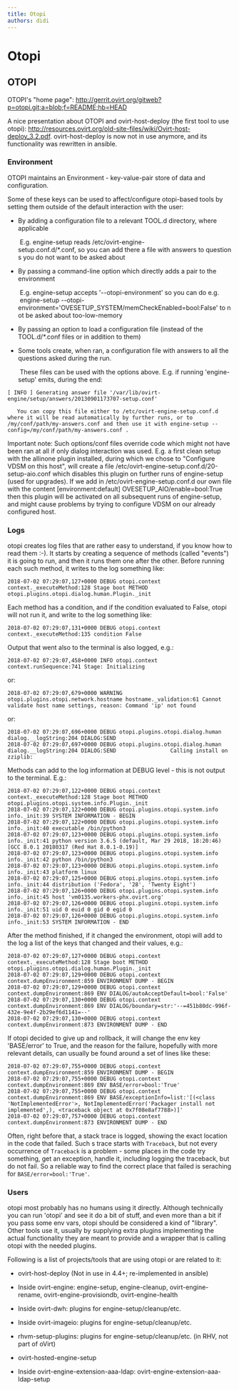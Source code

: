 ```yaml
---
title: Otopi
authors: didi
---
```


# Otopi

## OTOPI

OTOPI's "home page": <http://gerrit.ovirt.org/gitweb?p=otopi.git;a=blob;f=README;hb=HEAD>

A nice presentation about OTOPI and ovirt-host-deploy (the first tool to use otopi): <http://resources.ovirt.org/old-site-files/wiki/Ovirt-host-deploy_3.2.pdf>. ovirt-host-deploy is now not in use anymore, and its functionality was rewritten in ansible.

### Environment

OTOPI maintains an Environment - key-value-pair store of data and configuration.

Some of these keys can be used to affect/configure otopi-based tools by setting them outside of the default interaction with the user:

*   By adding a configuration file to a relevant TOOL.d directory, where applicable

       E.g. engine-setup reads /etc/ovirt-engine-setup.conf.d/*.conf, so you can add there a file with answers to questions you do not want to be asked about

*   By passing a command-line option which directly adds a pair to the environment

       E.g. engine-setup accepts '--otopi-environment' so you can do e.g.
       engine-setup --otopi-environment='OVESETUP_SYSTEM/memCheckEnabled=bool:False' to not be asked about too-low-memory

*   By passing an option to load a configuration file (instead of the TOOL.d/\*.conf files or in addition to them)
*   Some tools create, when ran, a configuration file with answers to all the questions asked during the run.

       These files can be used with the options above. E.g. if running 'engine-setup' emits, during the end:

```
[ INFO ] Generating answer file '/var/lib/ovirt-engine/setup/answers/20130901173707-setup.conf'
```

       You can copy this file either to /etc/ovirt-engine-setup.conf.d where it will be read automatically by further runs, or to /my/conf/path/my-answers.conf and then use it with engine-setup --config=/my/conf/path/my-answers.conf .

Important note: Such options/conf files override code which might not have been ran at all if only dialog interaction was used. E.g. a first clean setup with the allinone plugin installed, during which we chose to "Configure VDSM on this host", will create a file /etc/ovirt-engine-setup.conf.d/20-setup-aio.conf which disables this plugin on further runs of engine-setup (used for upgrades). If we add in /etc/ovirt-engine-setup.conf.d our own file with the content [environment:default] OVESETUP_AIO/enable=bool:True then this plugin will be activated on all subsequent runs of engine-setup, and might cause problems by trying to configure VDSM on our already configured host.

### Logs

otopi creates log files that are rather easy to understand, if you know how to read them :-). It starts by creating a sequence of methods (called "events") it is going to run, and then it runs them one after the other. Before running each such method, it writes to the log something like:
```
2018-07-02 07:29:07,127+0000 DEBUG otopi.context context._executeMethod:128 Stage boot METHOD otopi.plugins.otopi.dialog.human.Plugin._init
```

Each method has a condition, and if the condition evaluated to False, otopi will not run it, and write to the log something like:
```
2018-07-02 07:29:07,131+0000 DEBUG otopi.context context._executeMethod:135 condition False
```

Output that went also to the terminal is also logged, e.g.:
```
2018-07-02 07:29:07,458+0000 INFO otopi.context context.runSequence:741 Stage: Initializing
```

or:
```
2018-07-02 07:29:07,679+0000 WARNING otopi.plugins.otopi.network.hostname hostname._validation:61 Cannot validate host name settings, reason: Command 'ip' not found
```

or:
```
2018-07-02 07:29:07,696+0000 DEBUG otopi.plugins.otopi.dialog.human dialog.__logString:204 DIALOG:SEND                
2018-07-02 07:29:07,697+0000 DEBUG otopi.plugins.otopi.dialog.human dialog.__logString:204 DIALOG:SEND                 Calling install on zziplib:
```

Methods can add to the log information at DEBUG level - this is not output to the terminal. E.g.:
```
2018-07-02 07:29:07,122+0000 DEBUG otopi.context context._executeMethod:128 Stage boot METHOD otopi.plugins.otopi.system.info.Plugin._init
2018-07-02 07:29:07,122+0000 DEBUG otopi.plugins.otopi.system.info info._init:39 SYSTEM INFORMATION - BEGIN
2018-07-02 07:29:07,122+0000 DEBUG otopi.plugins.otopi.system.info info._init:40 executable /bin/python3
2018-07-02 07:29:07,123+0000 DEBUG otopi.plugins.otopi.system.info info._init:41 python version 3.6.5 (default, Mar 29 2018, 18:20:46) 
[GCC 8.0.1 20180317 (Red Hat 8.0.1-0.19)]
2018-07-02 07:29:07,123+0000 DEBUG otopi.plugins.otopi.system.info info._init:42 python /bin/python3
2018-07-02 07:29:07,123+0000 DEBUG otopi.plugins.otopi.system.info info._init:43 platform linux
2018-07-02 07:29:07,125+0000 DEBUG otopi.plugins.otopi.system.info info._init:44 distribution ('Fedora', '28', 'Twenty Eight')
2018-07-02 07:29:07,126+0000 DEBUG otopi.plugins.otopi.system.info info._init:45 host 'vm0135.workers-phx.ovirt.org'
2018-07-02 07:29:07,126+0000 DEBUG otopi.plugins.otopi.system.info info._init:51 uid 0 euid 0 gid 0 egid 0
2018-07-02 07:29:07,126+0000 DEBUG otopi.plugins.otopi.system.info info._init:53 SYSTEM INFORMATION - END
```

After the method finished, if it changed the environment, otopi will add to the log a list of the keys that changed and their values, e.g.:
```
2018-07-02 07:29:07,127+0000 DEBUG otopi.context context._executeMethod:128 Stage boot METHOD otopi.plugins.otopi.dialog.human.Plugin._init
2018-07-02 07:29:07,129+0000 DEBUG otopi.context context.dumpEnvironment:859 ENVIRONMENT DUMP - BEGIN
2018-07-02 07:29:07,129+0000 DEBUG otopi.context context.dumpEnvironment:869 ENV DIALOG/autoAcceptDefault=bool:'False'
2018-07-02 07:29:07,130+0000 DEBUG otopi.context context.dumpEnvironment:869 ENV DIALOG/boundary=str:'--=451b80dc-996f-432e-9e4f-2b29ef6d1141=--'
2018-07-02 07:29:07,130+0000 DEBUG otopi.context context.dumpEnvironment:873 ENVIRONMENT DUMP - END
```

If otopi decided to give up and rollback, it will change the env key 'BASE/error' to True, and the reason for the failure, hopefully with more relevant details, can usually be found around a set of lines like these:
```
2018-07-02 07:29:07,755+0000 DEBUG otopi.context context.dumpEnvironment:859 ENVIRONMENT DUMP - BEGIN
2018-07-02 07:29:07,755+0000 DEBUG otopi.context context.dumpEnvironment:869 ENV BASE/error=bool:'True'
2018-07-02 07:29:07,755+0000 DEBUG otopi.context context.dumpEnvironment:869 ENV BASE/exceptionInfo=list:'[(<class 'NotImplementedError'>, NotImplementedError('Packager install not implemented',), <traceback object at 0x7f08e8af7788>)]'
2018-07-02 07:29:07,757+0000 DEBUG otopi.context context.dumpEnvironment:873 ENVIRONMENT DUMP - END
```

Often, right before that, a stack trace is logged, showing the exact location in the code that failed. Such s trace starts with `Traceback`, but not every occurrence of `Traceback` is a problem - some places in the code try something, get an exception, handle it, including logging the traceback, but do not fail. So a reliable way to find the correct place that failed is seraching for `BASE/error=bool:'True'`.

### Users

otopi most probably has no humans using it directly. Although technically you can run 'otopi' and see it do a bit of stuff, and even more than a bit if you pass some env vars, otopi should be considered a kind of "library". Other tools use it, usually by supplying extra plugins implementing the actual functionality they are meant to provide and a wrapper that is calling otopi with the needed plugins.

Following is a list of projects/tools that are using otopi or are related to it:

* ovirt-host-deploy (Not in use in 4.4+; re-implemented in ansible)

* Inside ovirt-engine: engine-setup, engine-cleanup, ovirt-engine-rename, ovirt-engine-provisiondb, ovirt-engine-health

* Inside ovirt-dwh: plugins for engine-setup/cleanup/etc.

* Inside ovirt-imageio: plugins for engine-setup/cleanup/etc.

* rhvm-setup-plugins: plugins for engine-setup/cleanup/etc. (in RHV, not part of oVirt)

* ovirt-hosted-engine-setup

* Inside ovirt-engine-extension-aaa-ldap: ovirt-engine-extension-aaa-ldap-setup

